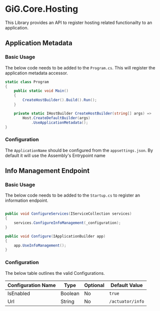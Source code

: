 ﻿# GiG.Core.Hosting

This Library provides an API to register hosting related functionailty to an application.

## Application Metadata

### Basic Usage

The below code needs to be added to the `Program.cs`. This will register the application metadata accessor.

```csharp
static class Program
{
    public static void Main()
    {
        CreateHostBuilder().Build().Run();
    }

    private static IHostBuilder CreateHostBuilder(string[] args) =>
        Host.CreateDefaultBuilder(args)
            .UseApplicationMetadata();
}

```

### Configuration

The `ApplicationName` should be configured from the `appsettings.json`. By default it will use the Assembly's Entrypoint name

## Info Management Endpoint

### Basic Usage

The below code needs to be added to the `Startup.cs` to register an information endpoint.

```csharp

public void ConfigureServices(IServiceCollection services)
{
	services.ConfigureInfoManagement(_configuration);
}

public void Configure(IApplicationBuilder app)
{           
	app.UseInfoManagement();           
}

```

### Configuration

The below table outlines the valid Configurations.

| Configuration Name  | Type	| Optional | Default Value	   |
|---------------------|---------|----------|-------------------|
| IsEnabled			  | Boolean | No	   | `true`		       |
| Url				  | String  | No	   | `/actuator/info` | 	